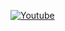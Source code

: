 [![Youtube](https://github.com/Grades2s/README-/assets/131203096/121318a2-28b8-4deb-bfd5-d986b63bb9dc)](https://www.youtube.com/channel/UCO7zkmL72QYNqj-cLEKQllg)
